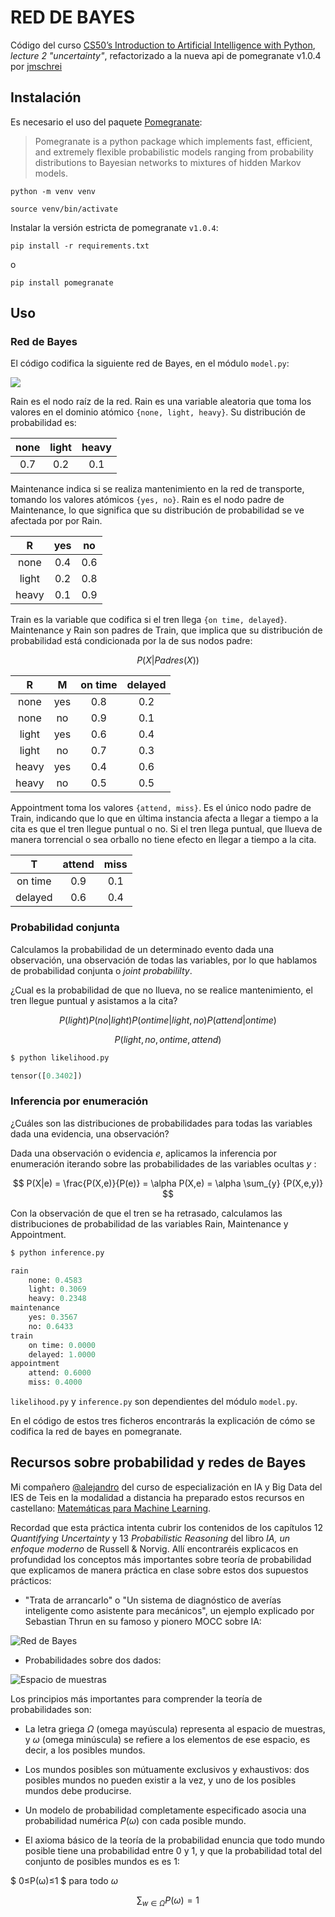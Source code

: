 RED DE BAYES
============

Código del curso [CS50’s Introduction to Artificial Intelligence with Python](https://cs50.harvard.edu/ai/2024/), _lecture 2 "uncertainty"_, refactorizado a la nueva api de pomegranate v1.0.4 por [jmschrei](https://github.com/jmschrei/pomegranate/issues/1062)


## Instalación

Es necesario el uso del paquete [Pomegranate](https://pomegranate.readthedocs.io/en/stable/index.html):

> Pomegranate is a python package which implements fast, efficient, and extremely flexible probabilistic models ranging from probability distributions to Bayesian networks to mixtures of hidden Markov models.

`python -m venv venv`

`source venv/bin/activate`

Instalar la versión estricta de pomegranate `v1.0.4`:

`pip install -r requirements.txt`

o

`pip install pomegranate`

## Uso

### Red de Bayes

El código codifica la siguiente red de Bayes, en el módulo `model.py`:

![](doc/bayesiannetwork.png)

Rain es el nodo raíz de la red. Rain es una variable aleatoria que toma los valores en el dominio atómico `{none, light, heavy}`. Su distribución de probabilidad es:

| none  | light | heavy |
| :---: | :---: | :---: |
|  0.7  |  0.2	|  0.1  |

Maintenance indica si se realiza mantenimiento en la red de transporte, tomando los valores atómicos `{yes, no}`. Rain es el nodo padre de Maintenance, lo que significa que su distribución de probabilidad se ve afectada por por Rain. 

| R     | yes | no  |
| :----:| :-: |:---:|
| none  | 0.4 | 0.6 |
| light | 0.2 | 0.8 |
| heavy | 0.1 | 0.9 |

Train es la variable que codifica si el tren llega `{on time, delayed}`. Maintenance y Rain son padres de Train, que implica que su distribución de probabilidad está condicionada por la de sus nodos padre:

 $$ P(X | Padres(X)) $$

| R     | M   | on time | delayed |
|:-----:|:---:|:-------:|:-------:|
| none  | yes | 0.8     | 0.2     |
| none  | no  | 0.9     | 0.1     |
| light | yes | 0.6     | 0.4     |
| light | no  | 0.7     | 0.3     |
| heavy | yes | 0.4     | 0.6     |
| heavy | no  | 0.5     | 0.5     |


Appointment toma los valores `{attend, miss}`. Es el único nodo padre de Train, indicando que lo que en última instancia afecta a llegar a tiempo a la cita es que el tren llegue puntual o no. Si el tren llega puntual, que llueva de manera torrencial o sea orballo no tiene efecto en llegar a tiempo a la cita.

| T        | attend | miss |
| :-------:|:------:|:----:|
| on time  | 0.9    | 0.1  |
| delayed  | 0.6    | 0.4  |

### Probabilidad conjunta

Calculamos la probabilidad de un determinado evento dada una observación, una observación de todas las variables, por lo que hablamos de probabilidad conjunta o _joint probabililty_.

¿Cual es la probabilidad de que no llueva, no se realice mantenimiento, el tren llegue puntual y asistamos a la cita?

$$ P(light)P(no | light)P(on time | light, no)P(attend | on time) $$

 $$ P(light, no, on time, attend) $$


```python
$ python likelihood.py

tensor([0.3402])
```

### Inferencia por enumeración

¿Cuáles son las distribuciones de probabilidades para todas las variables dada una evidencia, una observación?

Dada una observación o evidencia $e$, aplicamos la inferencia por enumeración iterando sobre las probabilidades de las variables ocultas $y$ :

 $$ P(X|e) = \frac{P(X,e)}{P(e)} = \alpha P(X,e) = \alpha \sum_{y} {P(X,e,y)} $$

Con la observación de que el tren se ha retrasado, calculamos las distribuciones de probabilidad de las variables Rain, Maintenance y Appointment.

```python
$ python inference.py

rain
    none: 0.4583
    light: 0.3069
    heavy: 0.2348
maintenance
    yes: 0.3567
    no: 0.6433
train
    on time: 0.0000
    delayed: 1.0000
appointment
    attend: 0.6000
    miss: 0.4000
```

`likelihood.py` y `inference.py` son dependientes del módulo `model.py`.

En el código de estos tres ficheros encontrarás la explicación de cómo se codifica la red de bayes en pomegranate.

## Recursos sobre probabilidad y redes de Bayes

Mi compañero [@alejandro](https://github.com/avidaldo) del curso de especialización en IA y Big Data del IES de Teis en la modalidad a distancia ha preparado estos recursos en castellano: [Matemáticas para Machine Learning](https://github.com/avidaldo/mates_ml).

Recordad que esta práctica intenta cubrir los contenidos de los capítulos 12 _Quantifying Uncertainty_ y 13 _Probabilistic Reasoning_ del libro _IA, un enfoque moderno_ de Russell & Norvig. Allí encontraréis explicacos en profundidad los conceptos más importantes sobre teoría de probabilidad que explicamos de manera práctica en clase sobre estos dos supuestos prácticos:

* "Trata de arrancarlo" o "Un sistema de diagnóstico de averías inteligente como asistente para mecánicos", un ejemplo explicado por Sebastian Thrun en su famoso y pionero MOCC sobre IA: 

![Red de Bayes](doc/bayes_network_thrun.png)

* Probabilidades sobre dos dados:

![Espacio de muestras](doc/espacio_de_muestras.png)

Los principios más importantes para comprender la teoría de probabilidades son:

* La letra griega $\Omega$ (omega mayúscula) representa al espacio de muestras, y $\omega$ (omega minúscula) se refiere a los elementos de ese espacio, es decir, a los posibles mundos.

* Los mundos posibles son mútuamente exclusivos y exhaustivos: dos posibles mundos no pueden existir a la vez, y uno de los posibles mundos debe producirse.

* Un modelo de probabilidad completamente especificado asocia una probabilidad numérica $P(ω$) con cada posible mundo.

* El axioma básico de la teoría de la probabilidad enuncia que todo mundo posible tiene una probabilidad entre 0 y 1, y que la probabilidad total del conjunto de posibles mundos es es 1:

$ 0≤P(ω)≤1 $ para todo $\omega$

$$ \sum_{w\in\Omega} P(ω)=1 $$
